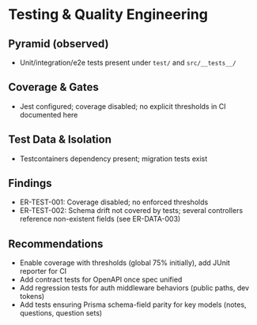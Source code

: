 # Testing & Quality Engineering

## Pyramid (observed)
- Unit/integration/e2e tests present under `test/` and `src/__tests__/`

## Coverage & Gates
- Jest configured; coverage disabled; no explicit thresholds in CI documented here

## Test Data & Isolation
- Testcontainers dependency present; migration tests exist

## Findings
- ER-TEST-001: Coverage disabled; no enforced thresholds
- ER-TEST-002: Schema drift not covered by tests; several controllers reference non-existent fields (see ER-DATA-003)

## Recommendations
- Enable coverage with thresholds (global 75% initially), add JUnit reporter for CI
- Add contract tests for OpenAPI once spec unified
- Add regression tests for auth middleware behaviors (public paths, dev tokens)
- Add tests ensuring Prisma schema-field parity for key models (notes, questions, question sets)

